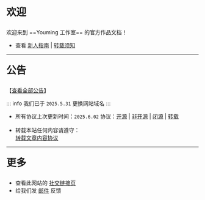 <p style="font-size: 26px; font-weight: 650; margin-top: 20px; ">欢迎</p>
<p style="margin-top: 15px; "></p>

欢迎来到 ==Youming 工作室== 的官方作品文档！

- 查看 <a href="/指南.html">新人指南</a> | <a href="/notes/协议/转载.html">转载须知</a>

***

<p style="font-size: 26px; font-weight: 650; margin-top: 20px; ">公告</p>
<p style="margin-top: 16px; "></p>

【<a href="/公告.html">查看全部公告</a>】

::: info 我们已于 `2025.5.31` 更换网站域名
:::

- 所有协议上次更新时间：`2025.6.02`
协议：<a href="/notes/协议/开源.html">开源</a> | <a href="/notes/协议/非开源.html">非开源</a> | <a href="/notes/协议/闭源.html">闭源</a> | <a href="/notes/协议/转载.html">转载</a>

<p style="margin-top: 16px; "></p>

<p style="margin-top: 16px; "></p>

- 转载本站任何内容请遵守：  
<a href="/notes/协议/转载.html">转载文章内容协议</a>

***

<p style="font-size: 26px; font-weight: 650; margin-top: 20px; ">更多</p>
<p style="margin-top: 15px; "></p>

- 查看此网站的 <a href="/链接.html">社交链接页</a>
- 给我们发 <a href="/链接.html#邮箱">邮件</a> 反馈